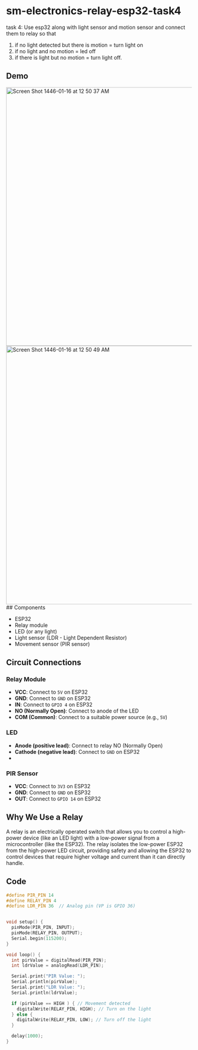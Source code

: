 # sm-electronics-relay-esp32-task4
task 4: Use esp32 along with light sensor and motion sensor and connect them to relay so that 
1) if no light detected but there is motion = turn light on
2) if no light and no motion = led off
3) if there is light but no motion = turn light off.

## Demo
<img width="700" alt="Screen Shot 1446-01-16 at 12 50 37 AM" src="https://github.com/user-attachments/assets/9e83d444-08dc-4413-9ff9-0c3c261823af">

<img width="700" alt="Screen Shot 1446-01-16 at 12 50 49 AM" src="https://github.com/user-attachments/assets/769f577b-10a6-4933-985f-12c540b19e4d">
## Components

- ESP32
- Relay module
- LED (or any light)
- Light sensor (LDR - Light Dependent Resistor)
- Movement sensor (PIR sensor)


## Circuit Connections

### Relay Module
- **VCC**: Connect to `5V` on ESP32
- **GND**: Connect to `GND` on ESP32
- **IN**: Connect to `GPIO 4` on ESP32
- **NO (Normally Open)**: Connect to anode of the LED
- **COM (Common)**: Connect to a suitable power source (e.g., `5V`)

### LED
- **Anode (positive lead)**: Connect to relay NO (Normally Open)
- **Cathode (negative lead)**: Connect to `GND` on ESP32 
- 
### PIR Sensor
- **VCC**: Connect to `3V3` on ESP32
- **GND**: Connect to `GND` on ESP32
- **OUT**: Connect to `GPIO 14` on ESP32

## Why We Use a Relay

A relay is an electrically operated switch that allows you to control a high-power device (like an LED light) with a low-power signal from a microcontroller (like the ESP32). The relay isolates the low-power ESP32 from the high-power LED circuit, providing safety and allowing the ESP32 to control devices that require higher voltage and current than it can directly handle.

## Code

```cpp
#define PIR_PIN 14
#define RELAY_PIN 4
#define LDR_PIN 36  // Analog pin (VP is GPIO 36)


void setup() {
  pinMode(PIR_PIN, INPUT);
  pinMode(RELAY_PIN, OUTPUT);
  Serial.begin(115200);
}

void loop() {
  int pirValue = digitalRead(PIR_PIN);
  int ldrValue = analogRead(LDR_PIN);

  Serial.print("PIR Value: ");
  Serial.println(pirValue);
  Serial.print("LDR Value: ");
  Serial.println(ldrValue);

  if (pirValue == HIGH ) { // Movement detected 
    digitalWrite(RELAY_PIN, HIGH); // Turn on the light
  } else {
    digitalWrite(RELAY_PIN, LOW); // Turn off the light
  }

  delay(1000); 
}
```


